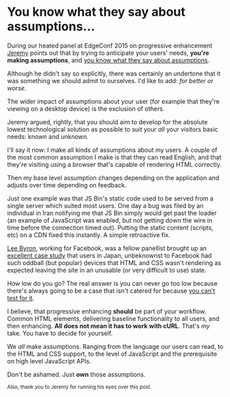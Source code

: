 # You know what they say about assumptions...

During our heated panel at EdgeConf 2015 on progressive enhancement [Jeremy](https://adactio.com) points out that by trying to anticipate your users' needs, **you're making assumptions**, and [you know what they say about assumptions](https://www.youtube.com/watch?v=G-2NimrRPAQ).

Although he didn't say so explicitly, there was certainly an undertone that it was something we should admit to ourselves. I'd like to add: *for better or worse*.

The wider impact of assumptions about your user (for example that they're viewing on a desktop device) is the exclusion of others.

Jeremy argued, rightly, that you should aim to develop for the absolute lowest technological solution as possible to suit your *all* your visitors basic needs: known and unknown.

I'll say it now: I make all kinds of assumptions about my users. A couple of the most common assumption I make is that they can read English, and that they're visiting using a browser that's capable of rendering HTML correctly.

Then my base level assumption changes depending on the application and adjusts over time depending on feedback.

<!-- [Talky.io](https://talky.io/) is an excellent example to zoom in on. Their technology *requires* WebRTC. This assumes that their users have JavaScript, for without it, there is no product. -->

Just one example was that JS Bin's static code used to be served from a single server which suited most users. One day a bug was filed by an individual in Iran notifying me that JS Bin simply would get past the loader (an example of JavaScript was enabled, but not getting down the wire in time before the connection timed out). Putting the static content (scripts, etc) on a CDN fixed this instantly. A simple retroactive fix.

[Lee Byron](https://twitter.com/leeb), working for Facebook, was a fellow panellist brought up an [excellent case study](https://twitter.com/leeb/status/616612662718427136) that users in Japan, unbeknownst to Facebook had such oddball (but popular) devices that HTML and CSS wasn't rendering as expected leaving the site in an unusable (or very difficult to use) state.

How low do you go? The real answer is you can never go too low because there's always going to be a case that isn't catered for because [you can't test for it](https://twitter.com/triblondon/status/615894823384420354).

I believe, that progressive enhancing **should** be part of your workflow. Common HTML elements, delivering baseline functionality to all users, and then enhancing. **All does not mean it has to work with cURL**. That's *my* take. You have to decide for yourself.

We *all* make assumptions. Ranging from the language our users can read, to the HTML and CSS support, to the level of JavaScript and the prerequisite on high level JavaScript APIs.

Don't be ashamed. Just **own** those assumptions.

<small>Also, thank you to Jeremy for running his eyes over this post.</small>